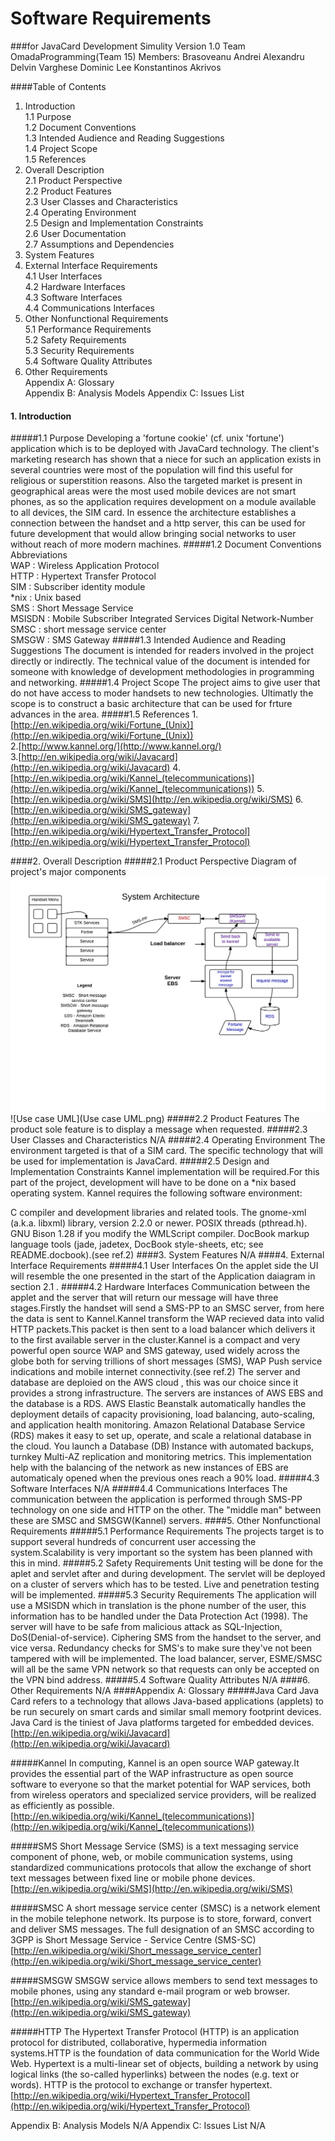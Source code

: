 # Software Requirements
###for JavaCard Development Simulity
Version 1.0
Team OmadaProgramming(Team 15)
Members:
Brasoveanu Andrei Alexandru
Delvin Varghese
Dominic Lee
Konstantinos Akrivos


####Table of Contents
1.  Introduction	
	1.1	Purpose<br>	
	1.2	Document Conventions	
	1.3	Intended Audience and Reading Suggestions	
	1.4	Project Scope	
	1.5	References	
2.	Overall Description<br>	
	2.1	Product Perspective<br>
	2.2	Product Features	
	2.3	User Classes and Characteristics	
	2.4	Operating Environment	
	2.5	Design and Implementation Constraints	
	2.6	User Documentation	
	2.7	Assumptions and Dependencies	
3.	System Features	<br>	
4.	External Interface Requirements<br>	
	4.1	User Interfaces<br>	
	4.2	Hardware Interfaces	<br>
	4.3	Software Interfaces	<br>
	4.4	Communications Interfaces	
5.	Other Nonfunctional Requirements	
	5.1	Performance Requirements	
	5.2	Safety Requirements	<br>
	5.3	Security Requirements	<br>
	5.4	Software Quality Attributes	
6.	Other Requirements	
Appendix A: Glossary	
Appendix B: Analysis Models	
Appendix C: Issues List	

#### 1. Introduction
#####1.1 Purpose
Developing a 'fortune 
cookie' (cf. unix 'fortune') application which is to be deployed with JavaCard technology.
The client's marketing research has shown that a niece for such an application exists in several countries were most of the population will find this useful for religious or superstition reasons.
Also the targeted market is present in geographical areas were the most used mobile devices are not smart phones, 
as so the application requires development on a module available to all devices, the SIM card. 
In essence the architecture establishes a connection between the handset and a http server, this can be used for 
future development that would allow bringing social networks to user without reach of more modern machines.
#####1.2 Document Conventions
Abbreviations<br>
WAP : Wireless Application Protocol<br>
HTTP : Hypertext Transfer Protocol<br>
SIM : Subscriber identity module<br>
*nix : Unix based<br>
SMS : Short Message Service<br>
MSISDN : Mobile Subscriber Integrated Services Digital Network-Number<br>
SMSC : short message service center<br>
SMSGW : SMS Gateway
#####1.3	Intended Audience and Reading Suggestions
The document is intended for readers involved in the project directly or indirectly. The technical value of the document is intended for someone with knowledge of development methodologies in programming and networking. 
#####1.4	Project Scope
The project aims to give user that do not have access to moder handsets to new technologies. Ultimatly the scope is to construct a 
basic architecture that can be used for frture advances in the area.
#####1.5	References
1.[http://en.wikipedia.org/wiki/Fortune_(Unix)](http://en.wikipedia.org/wiki/Fortune_(Unix))<br>
2.[http://www.kannel.org/](http://www.kannel.org/)<br>
3.[http://en.wikipedia.org/wiki/Javacard](http://en.wikipedia.org/wiki/Javacard)
4.[http://en.wikipedia.org/wiki/Kannel_(telecommunications)](http://en.wikipedia.org/wiki/Kannel_(telecommunications))
5.[http://en.wikipedia.org/wiki/SMS](http://en.wikipedia.org/wiki/SMS)
6.[http://en.wikipedia.org/wiki/SMS_gateway](http://en.wikipedia.org/wiki/SMS_gateway)
7.[http://en.wikipedia.org/wiki/Hypertext_Transfer_Protocol](http://en.wikipedia.org/wiki/Hypertext_Transfer_Protocol)


####2.	Overall Description
#####2.1	Product Perspective
Diagram of project's major components<br/>
![System Architecture](SystemArch.jpeg)
![Use case UML](Use case UML.png)
#####2.2	Product Features
The product sole feature is to display a message when requested.
#####2.3	User Classes and Characteristics
N/A
#####2.4	Operating Environment
The environment targeted is that of a SIM card. The specific technology that will be used for implementation is JavaCard.
#####2.5	Design and Implementation Constraints
Kannel implementation will be required.For this part of the project, development will have to be done on a *nix based operating system.
Kannel requires the following software environment:

C compiler and development libraries and related tools.
The gnome-xml (a.k.a. libxml) library, version 2.2.0 or newer. 
POSIX threads (pthread.h).
GNU Bison 1.28 if you modify the WMLScript compiler.
DocBook markup language tools (jade, jadetex, DocBook style-sheets, etc; see README.docbook).(see ref.2)
####3.	System Features	
N/A
####4.	External Interface Requirements
#####4.1	User Interfaces
On the applet side the UI will resemble the one presented in the start of the Application daiagram in section 2.1 .
#####4.2	Hardware Interfaces
Communication between the applet and the server that will return our message will have three stages.Firstly the handset will send a SMS-PP to an SMSC server, from here the data is sent to Kannel.Kannel transform the WAP recieved data into valid HTTP packets.This packet is then sent to a load balancer which delivers it to the first available server in the cluster.Kannel is a compact and very powerful open source WAP and SMS gateway, used widely across the globe both for serving trillions of short messages (SMS), WAP Push service indications and mobile internet connectivity.(see ref.2)
The server and database are deploied on the AWS cloud , this was our choice since it provides a strong infrastructure. The servers are instances of AWS EBS and the database is a RDS. AWS Elastic Beanstalk automatically handles the deployment details of capacity provisioning, load balancing, auto-scaling, and application health monitoring.
Amazon Relational Database Service (RDS) makes it easy to set up, operate, and scale a relational database in the cloud. You launch a Database (DB) Instance with automated backups, turnkey Multi-AZ replication and  monitoring metrics. This implementation help with the balancing of the network as new instances of EBS are automaticaly opened when the previous ones reach a 90% load.
#####4.3	Software Interfaces
N/A
#####4.4	Communications Interfaces
The communication between the application is performed through SMS-PP technology on one side and HTTP on the other. The "middle man" between these are SMSC and SMSGW(Kannel) servers.
####5.	Other Nonfunctional Requirements
#####5.1	Performance Requirements
The projects target is to support several hundreds of concurrent user accessing the system.Scalability is very important so the system has been planned with this in mind.
#####5.2	Safety Requirements
Unit testing will be done for the aplet and servlet after and during development. The servlet will be deployed on a cluster of servers which has to be tested. Live and penetration testing will be implemented.
#####5.3	Security Requirements
The application will use a MSISDN which in translation is the phone number of the user, this information has to be handled under the Data Protection Act (1998).
The server will have to be safe from malicious attack as SQL-Injection, DoS(Denial-of-service).
Ciphering SMS from the handset to the server, and vice versa. 
Redundancy checks for SMS's to make sure they've not been tampered with will be implemented.
The load balancer, server, ESME/SMSC will all be the same VPN network so that requests can only be accepted on the VPN bind address.
#####5.4	Software Quality Attributes
N/A
####6.	Other Requirements	N/A
####Appendix A: Glossary
#####Java Card 
Java Card refers to a technology that allows Java-based applications (applets) to be run securely on smart cards and similar small memory footprint devices. Java Card is the tiniest of Java platforms targeted for embedded devices.[http://en.wikipedia.org/wiki/Javacard](http://en.wikipedia.org/wiki/Javacard)

#####Kannel
In computing, Kannel is an open source WAP gateway.It provides the essential part of the WAP infrastructure as open source software to everyone so that the market potential for WAP services, both from wireless operators and specialized service providers, will be realized as efficiently as possible.[http://en.wikipedia.org/wiki/Kannel_(telecommunications)](http://en.wikipedia.org/wiki/Kannel_(telecommunications))

#####SMS
Short Message Service (SMS) is a text messaging service component of phone, web, or mobile communication systems, using standardized communications protocols that allow the exchange of short text messages between fixed line or mobile phone devices.[http://en.wikipedia.org/wiki/SMS](http://en.wikipedia.org/wiki/SMS)

#####SMSC
A short message service center (SMSC) is a network element in the mobile telephone network. Its purpose is to store, forward, convert and deliver SMS messages.
The full designation of an SMSC according to 3GPP is Short Message Service - Service Centre (SMS-SC)[http://en.wikipedia.org/wiki/Short_message_service_center](http://en.wikipedia.org/wiki/Short_message_service_center)

#####SMSGW
SMSGW service allows members to send text messages to mobile phones, using any standard e-mail program or web browser.[http://en.wikipedia.org/wiki/SMS_gateway](http://en.wikipedia.org/wiki/SMS_gateway)

#####HTTP
The Hypertext Transfer Protocol (HTTP) is an application protocol for distributed, collaborative, hypermedia information systems.HTTP is the foundation of data communication for the World Wide Web.
Hypertext is a multi-linear set of objects, building a network by using logical links (the so-called hyperlinks) between the nodes (e.g. text or words). HTTP is the protocol to exchange or transfer hypertext.[http://en.wikipedia.org/wiki/Hypertext_Transfer_Protocol](http://en.wikipedia.org/wiki/Hypertext_Transfer_Protocol)




Appendix B: Analysis Models N/A	
Appendix C: Issues List	N/A

